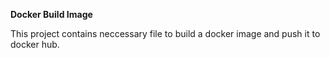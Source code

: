 **Docker Build Image**

This project contains neccessary file to build a docker image and push it to docker hub.
